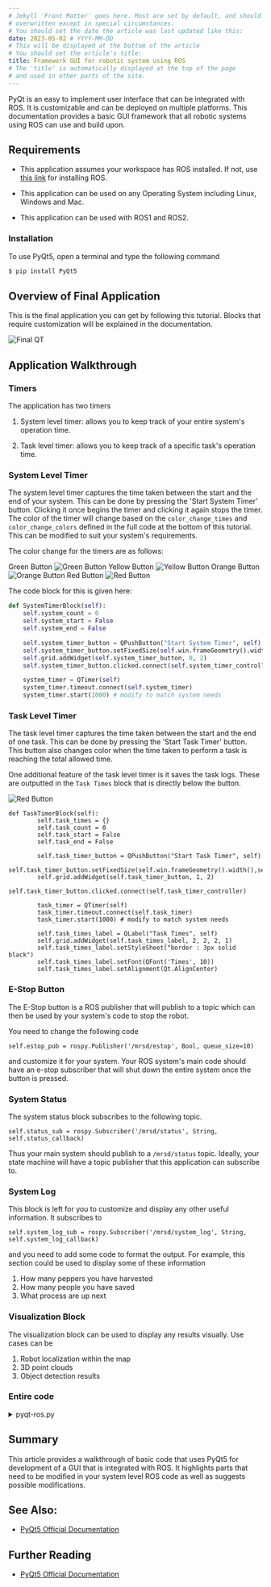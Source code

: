 ```yaml
---
# Jekyll 'Front Matter' goes here. Most are set by default, and should NOT be
# overwritten except in special circumstances. 
# You should set the date the article was last updated like this:
date: 2023-05-02 # YYYY-MM-DD
# This will be displayed at the bottom of the article
# You should set the article's title:
title: Framework GUI for robotic system using ROS
# The 'title' is automatically displayed at the top of the page
# and used in other parts of the site.
---
```

PyQt is an easy to implement user interface that can be integrated with ROS. It is customizable and can be deployed on multiple platforms. This documentation provides a basic GUI framework that all robotic systems using ROS can use and build upon. 

## Requirements

- This application assumes your workspace has ROS installed. If not, use [this link](http://wiki.ros.org/ROS/Installation) for installing ROS.

- This application can be used on any Operating System including Linux, Windows and Mac. 

- This application can be used with ROS1 and ROS2.


### Installation

To use PyQt5, open a terminal and type the following command

```bash
$ pip install PyQt5
```

## Overview of Final Application

This is the final application you can get by following this tutorial. Blocks that require customization will be explained in the documentation.

![Final QT](assets/PyQt-final.png)

## Application Walkthrough

### Timers 

The application has two timers 

1. System level timer: allows you to keep track of your entire system's operation time.

2. Task level timer: allows you to keep track of a specific task's operation time. 

### System Level Timer

The system level timer captures the time taken between the start and the end of your system. This can be done by pressing the 'Start System Timer' button. Clicking it once begins the timer and clicking it again stops the timer. The color of the timer will change based on the ` color_change_times ` and ` color_change_colors` defined in the full code at the bottom of this tutorial. This can be modified to suit your system's requirements. 

The color change for the timers are as follows:

Green Button
![Green Button](assets/PyQt-green.png)
Yellow Button
![Yellow Button](assets/PyQt-yellow.png)
Orange Button
![Orange Button](assets/PyQt-orange.png)
Red Button
![Red Button](assets/PyQt-red.png)

The code block for this is given here:
```python
def SystemTimerBlock(self):
    self.system_count = 0
    self.system_start = False
    self.system_end = False

    self.system_timer_button = QPushButton("Start System Timer", self)
    self.system_timer_button.setFixedSize(self.win.frameGeometry().width(),self.win.frameGeometry().height()//4)
    self.grid.addWidget(self.system_timer_button, 0, 2)
    self.system_timer_button.clicked.connect(self.system_timer_controller)

    system_timer = QTimer(self)
    system_timer.timeout.connect(self.system_timer)
    system_timer.start(1000) # modify to match system needs
```

### Task Level Timer

The task level timer captures the time taken between the start and the end of one task. This can be done by pressing the 'Start Task Timer' button. This button also changes color when the time taken to perform a task is reaching the total allowed time. 

One additional feature of the task level timer is it saves the task logs. These are outputted in the `Task Times` block that is directly below the button.

![Red Button](assets/PyQt-logs.png)

```
def TaskTimerBlock(self):
        self.task_times = {}
        self.task_count = 0
        self.task_start = False
        self.task_end = False

        self.task_timer_button = QPushButton("Start Task Timer", self)
        self.task_timer_button.setFixedSize(self.win.frameGeometry().width(),self.win.frameGeometry().height()//4)
        self.grid.addWidget(self.task_timer_button, 1, 2)
        self.task_timer_button.clicked.connect(self.task_timer_controller)

        task_timer = QTimer(self)
        task_timer.timeout.connect(self.task_timer)
        task_timer.start(1000) # modify to match system needs

        self.task_times_label = QLabel("Task Times", self)
        self.grid.addWidget(self.task_times_label, 2, 2, 2, 1)
        self.task_times_label.setStyleSheet("border : 3px solid black")
        self.task_times_label.setFont(QFont('Times', 10))
        self.task_times_label.setAlignment(Qt.AlignCenter)
```

### E-Stop Button 

The E-Stop button is a ROS publisher that will publish to a topic which can then be used by your system's code to stop the robot. 

You need to change the following code
```
self.estop_pub = rospy.Publisher('/mrsd/estop', Bool, queue_size=10)
```
and customize it for your system. Your ROS system's main code should have an e-stop subscriber that will shut down the entire system once the button is pressed.  


### System Status

The system status block subscribes to the following topic.
```
self.status_sub = rospy.Subscriber('/mrsd/status', String, self.status_callback)
```
Thus your main system should publish to a `/mrsd/status` topic. Ideally, your state machine will have a topic publisher that this application can subscribe to. 

### System Log

This block is left for you to customize and display any other useful information. It subscribes to

```
self.system_log_sub = rospy.Subscriber('/mrsd/system_log', String, self.system_log_callback)
```

and you need to add some code to format the output. For example, this section could be used to display some of these information

1. How many peppers you have harvested
2. How many people you have saved
3. What process are up next


### Visualization Block

The visualization block can be used to display any results visually. Use cases can be 

1. Robot localization within the map
2. 3D point clouds
3. Object detection results

### Entire code
<details>
  <summary>pyqt-ros.py</summary>
    
  ```
  # importing libraries
from PyQt5.QtWidgets import *
from PyQt5.QtGui import *
from PyQt5.QtCore import *
import sys, emoji, rospy
from PyQt5.QtGui import QPixmap

# system level requirements
total_demo_time = 60*20 # assuming SVD is 20 minutes
one_task_max = 60 # assuming each task is 60 seconds
color_change_times = [0.25, 0.5, 0.75, 1.0]
color_change_colors = ['green', 'yellow', 'orange', 'red']

gui_x, gui_y = 700, 600

class Window(QMainWindow):
    def __init__(self):
        super().__init__()
        self.setWindowTitle("Python ")
        self.win = QWidget()
        self.grid = QGridLayout()

        self.UiComponents()
        self.win.setLayout(self.grid)
        self.win.setGeometry(0, 0, gui_x, gui_y)
        self.win.show()


        # self.status_sub = rospy.Subscriber('/mrsd/status', String, self.status_callback)
        # self.estop_pub = rospy.Publisher('/mrsd/estop', Bool, queue_size=10)
        # self.system_log_sub = rospy.Subscriber('/mrsd/system_log', String, self.system_log_callback)

    def SystemTimerBlock(self):
        self.system_count = 0
        self.system_start = False
        self.system_end = False

        self.system_timer_button = QPushButton("Start System Timer", self)
        self.system_timer_button.setFixedSize(self.win.frameGeometry().width(),self.win.frameGeometry().height()//4)
        self.grid.addWidget(self.system_timer_button, 0, 2)
        self.system_timer_button.clicked.connect(self.system_timer_controller)

        system_timer = QTimer(self)
        system_timer.timeout.connect(self.system_timer)
        system_timer.start(1000) # modify to match system needs
    
    def TaskTimerBlock(self):
        self.task_times = {}
        self.task_count = 0
        self.task_start = False
        self.task_end = False

        self.task_timer_button = QPushButton("Start Task Timer", self)
        self.task_timer_button.setFixedSize(self.win.frameGeometry().width(),self.win.frameGeometry().height()//4)
        self.grid.addWidget(self.task_timer_button, 1, 2)
        self.task_timer_button.clicked.connect(self.task_timer_controller)

        task_timer = QTimer(self)
        task_timer.timeout.connect(self.task_timer)
        task_timer.start(1000) # modify to match system needs

        self.task_times_label = QLabel("Task Times", self)
        self.grid.addWidget(self.task_times_label, 2, 2, 2, 1)
        self.task_times_label.setStyleSheet("border : 3px solid black")
        self.task_times_label.setFont(QFont('Times', 10))
        self.task_times_label.setAlignment(Qt.AlignCenter)

    def EStopBlock(self):
        self.estop_button = QPushButton("E-Stop", self)
        self.estop_button.setStyleSheet("background-color: red; border-radius: 15px")
        self.estop_button.setFixedWidth(self.win.frameGeometry().width())
        self.estop_button.setFixedHeight(self.win.frameGeometry().height()//4)
        self.grid.addWidget(self.estop_button, 3, 0, 1, 1)
        self.estop_button.clicked.connect(self.estop_button_clicked)

    def SystemLogsBlock(self):
        self.system_logs = QLabel("System Logs", self)
        self.grid.addWidget(self.system_logs, 1, 0, 2, 1)
        self.system_logs.setStyleSheet("border : 3px solid black")
        self.system_logs.setFont(QFont('Times', 8))
        self.system_logs.setAlignment(Qt.AlignCenter)

    def VisualizationBlock(self):
        self.pixmap = QPixmap('turtlesim.png')
        self.image_label = QLabel(self)
        self.image_label.setPixmap(self.pixmap)
        self.image_label.setStyleSheet("border : 3px solid black")
        self.grid.addWidget(self.image_label, 1, 1, 3, 1)
        
    def SystemStatusBlock(self):
        self.system_status = QLabel("System Status", self)
        self.system_status.setStyleSheet("border : 3px solid black")
        self.system_status.setFont(QFont('Times', 10))
        self.system_status.setAlignment(Qt.AlignCenter)
        self.grid.addWidget(self.system_status, 0, 0, 1, 2)

    def UiComponents(self):
        self.SystemTimerBlock()
        self.TaskTimerBlock()
        self.EStopBlock()
        self.SystemLogsBlock()
        self.VisualizationBlock()
        self.SystemStatusBlock()

    
    def format_time(self, seconds):
        return f'{seconds // 60} Minutes {seconds % 60} Seconds'
    def change_system_color(self):
        if self.system_count/total_demo_time < color_change_times[0]:
            color = color_change_colors[0]
        elif self.system_count/total_demo_time < color_change_times[1]:
            color = color_change_colors[1]
        elif self.system_count/total_demo_time < color_change_times[2]:
            color = color_change_colors[2]
        else:
            color = color_change_colors[3]
        self.system_timer_button.setStyleSheet(f"background-color: {color}")
    def system_timer(self):
        if self.system_start == True:
            self.system_count += 1
            text = self.format_time(self.system_count)
            self.system_timer_button.setText(text)
            self.change_system_color()

        if self.system_end == True:
            self.system_start = False
            self.system_end = False
    def system_timer_controller(self):
        if self.system_start == False:
            self.system_start = True
            self.system_end = False
        else:
            self.system_start = False
            self.system_end = True
            self.system_timer_button.setText("Start System Timer")
    def change_task_color(self):
        if self.task_count/one_task_max < color_change_times[0]:
            color = color_change_colors[0]
            emoji = '😀'
        elif self.task_count/one_task_max < color_change_times[1]:
            color = color_change_colors[1]
            emoji = '😐'
        elif self.task_count/one_task_max < color_change_times[2]:
            color = color_change_colors[2]
            emoji = '😕'
        else:
            color = color_change_colors[3]
            emoji = '😡'
        self.task_timer_button.setStyleSheet(f"background-color: {color}")
        return emoji
    
    def task_timer(self):
        if self.task_start == True:
            self.task_count += 1
            text = self.format_time(self.task_count)
            self.task_timer_button.setText(text)
            self.change_task_color()

        if self.task_end == True:
            self.task_start = False
            self.task_end = False
            self.task_times[len(self.task_times)] = (self.task_count, self.change_task_color())
            self.task_count = 0
            self.task_times_label.setText(self.timer_label_format())
    def task_timer_controller(self):
        if self.task_start == False:
            self.task_start = True
            self.task_end = False
        else:
            self.task_start = False
            self.task_end = True
            self.task_timer_button.setText("Start Task Timer")
    def timer_label_format(self):
        text = ""
        for i in range(len(self.task_times)):
            text += f"[{i+1}]:{self.task_times[i][1]}: {self.format_time(self.task_times[i][0])}\n"
        return text
    def estop_button_clicked(self):
        print("estop clicked")
        # self.estop_pub.publish(True)

    def status_callback(self, msg):
        # updates the system status when status information is received
        if msg.data != '':
            self.system_status_label.setText(msg.data)

    def system_output_callback(self, msg):
        # updates the system output when system information is received
        # should modify to display the system output in a more readable format for each team
        if msg.data != '':
            self.system_logs.setText(msg.data)

App = QApplication(sys.argv)
window = Window()
sys.exit(App.exec())
  ```
    
</details>


## Summary
This article provides a walkthrough of basic code that uses PyQt5 for development of a GUI that is integrated with ROS. It highlights parts that need to be modified in your system level ROS code as well as suggests possible modifications. 

## See Also:
- [PyQt5 Official Documentation](https://doc.qt.io/qtforpython-5/)

## Further Reading
- [PyQt5 Official Documentation](https://doc.qt.io/qtforpython-5/)

